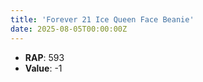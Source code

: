 ```yaml
---
title: 'Forever 21 Ice Queen Face Beanie'
date: 2025-08-05T00:00:00Z
---
```

- **RAP**: 593
- **Value**: -1
